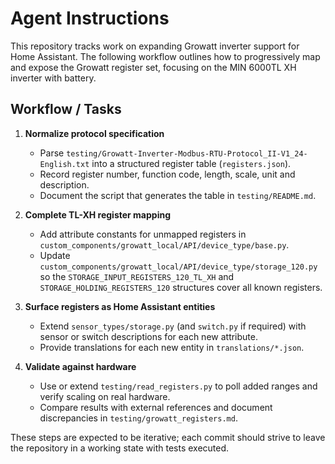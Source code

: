 # Agent Instructions

This repository tracks work on expanding Growatt inverter support for Home Assistant.
The following workflow outlines how to progressively map and expose the Growatt
register set, focusing on the MIN 6000TL XH inverter with battery.

## Workflow / Tasks

1. **Normalize protocol specification**
   - Parse `testing/Growatt-Inverter-Modbus-RTU-Protocol_II-V1_24-English.txt` into a
     structured register table (`registers.json`).
   - Record register number, function code, length, scale, unit and description.
   - Document the script that generates the table in `testing/README.md`.

2. **Complete TL-XH register mapping**
   - Add attribute constants for unmapped registers in
     `custom_components/growatt_local/API/device_type/base.py`.
   - Update `custom_components/growatt_local/API/device_type/storage_120.py` so the
     `STORAGE_INPUT_REGISTERS_120_TL_XH` and `STORAGE_HOLDING_REGISTERS_120`
     structures cover all known registers.

3. **Surface registers as Home Assistant entities**
   - Extend `sensor_types/storage.py` (and `switch.py` if required) with sensor or
     switch descriptions for each new attribute.
   - Provide translations for each new entity in `translations/*.json`.

4. **Validate against hardware**
   - Use or extend `testing/read_registers.py` to poll added ranges and verify
     scaling on real hardware.
   - Compare results with external references and document discrepancies in
     `testing/growatt_registers.md`.

These steps are expected to be iterative; each commit should strive to leave the
repository in a working state with tests executed.
